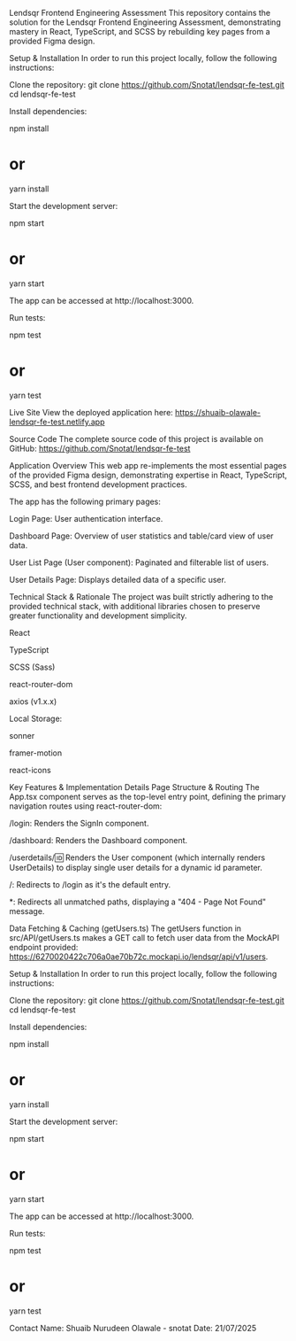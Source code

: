 Lendsqr Frontend Engineering Assessment
This repository contains the solution for the Lendsqr Frontend Engineering Assessment, demonstrating mastery in React, TypeScript, and SCSS by rebuilding key pages from a provided Figma design.

Setup & Installation
In order to run this project locally, follow the following instructions:

Clone the repository:
git clone https://github.com/Snotat/lendsqr-fe-test.git
cd lendsqr-fe-test

Install dependencies:

npm install
# or
yarn install

Start the development server:

npm start
# or
yarn start

The app can be accessed at http://localhost:3000.

Run tests:

npm test
# or
yarn test

Live Site
View the deployed application here:
https://shuaib-olawale-lendsqr-fe-test.netlify.app

Source Code
The complete source code of this project is available on GitHub:
https://github.com/Snotat/lendsqr-fe-test

Application Overview
This web app re-implements the most essential pages of the provided Figma design, demonstrating expertise in React, TypeScript, SCSS, and best frontend development practices.

The app has the following primary pages:

Login Page: User authentication interface.

Dashboard Page: Overview of user statistics and table/card view of user data.

User List Page (User component): Paginated and filterable list of users.

User Details Page: Displays detailed data of a specific user.

Technical Stack & Rationale
The project was built strictly adhering to the provided technical stack, with additional libraries chosen to preserve greater functionality and development simplicity.

React

TypeScript

SCSS (Sass)

react-router-dom

axios (v1.x.x)

Local Storage:

sonner

framer-motion

react-icons

Key Features & Implementation Details
Page Structure & Routing
The App.tsx component serves as the top-level entry point, defining the primary navigation routes using react-router-dom:

/login: Renders the SignIn component.

/dashboard: Renders the Dashboard component.

/userdetails/:id: Renders the User component (which internally renders UserDetails) to display single user details for a dynamic id parameter.

/: Redirects to /login as it's the default entry.

*: Redirects all unmatched paths, displaying a "404 - Page Not Found" message.

Data Fetching & Caching (getUsers.ts)
The getUsers function in src/API/getUsers.ts makes a GET call to fetch user data from the MockAPI endpoint provided: https://6270020422c706a0ae70b72c.mockapi.io/lendsqr/api/v1/users.

Setup & Installation
In order to run this project locally, follow the following instructions:

Clone the repository:
git clone https://github.com/Snotat/lendsqr-fe-test.git
cd lendsqr-fe-test

Install dependencies:

npm install
# or
yarn install

Start the development server:

npm start
# or
yarn start

The app can be accessed at http://localhost:3000.

Run tests:

npm test
# or
yarn test

Contact
Name: Shuaib Nurudeen Olawale - snotat
Date: 21/07/2025
